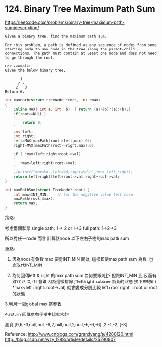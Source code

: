 
# 124. Binary Tree Maximum Path Sum


https://leetcode.com/problems/binary-tree-maximum-path-sum/description/


    Given a binary tree, find the maximum path sum.
    
    For this problem, a path is defined as any sequence of nodes from some starting node to any node in the tree along the parent-child connections. The path must contain at least one node and does not need to go through the root.
    
    For example:
    Given the below binary tree,
    
           1
          / \
         2   3
    Return 6.

```c
int maxPath(struct treeNode *root, int *max)
{
    inline MAX( int a, int  b)  { return (a)>(b)?(a):(b);}
    if(root==NULL )
    {
        return 0;
    }
    int left;
    int right;
    left=MAX(maxPath(root->left,max),0);
    right=MAX(maxPath(root->right,max),0);

    if ( *max<left+right+root->val)
    {
       *max=left+right+root->val;
    }
    //printf("max=%d ,left=%d,right=%d\n",*max,left,right);
    return left>right?left+root->val:right+root->val;
}

int maxPathSum(struct TreeNode* root) {
    int max=INT_MIN;    // for the negative value test case
    maxPath(root,&max);
    return max;
}
```
策略:

考慮兩個狀態
single path:  1 -> 2  or 1->3
full path: 1->2->3 

所以對任一node 而言  計算該node 以下左右子樹的max path sum
    
重點:

1. 因為node有負數,max 要從INT_MIN 開始, 這樣即使max path sum 為負, 也會取代INT_MIN

2. 為何回傳left & right 的max path sum 為何要跟0比? 但跟INT_MIN 比 反而有錯??   // [2,-1] 會錯
因為這樣排除了left/right subtree 為負的狀態  接下來的if ( *max<left+right+root->val) 就會變成分別比較  left+root  right + root or root的狀態

3.利用一個global max 當參數  

4.return 回傳左右子樹中比較大的

測資
[9,6,-3,null,null,-6,2,null,null,2,null,-6,-6,-6]
[2,-1,-2]
[-3]

Reference:
http://www.cnblogs.com/grandyang/p/4280120.html
http://blog.csdn.net/wzy_1988/article/details/25290907

